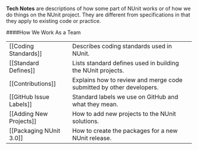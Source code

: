 **Tech Notes** are descriptions of how some part of NUnit works or of how we do things on the NUnit project. They are different from specifications in that they apply to existing code or practice.

####How We Work As a Team

<table>
<tr><td>[[Coding Standards]]</td><td>Describes coding standards used in NUnit.</td></tr>
<tr><td>[[Standard Defines]]</td><td>Lists standard defines used in building the NUnit projects.</td></tr>
<tr><td>[[Contributions]]</td><td>Explains how to review and merge code submitted by other developers.</td></tr>
<tr><td>[[GitHub Issue Labels]]</td><td>Standard labels we use on GitHub and what they mean.</td></tr>
<tr><td>[[Adding New Projects]]</td><td>How to add new projects to the NUnit solutions.</td></tr>
<tr><td>[[Packaging NUnit 3.0]]</td><td>How to create the packages for a new NUnit release.</td></tr>
</td></tr>
</table>
